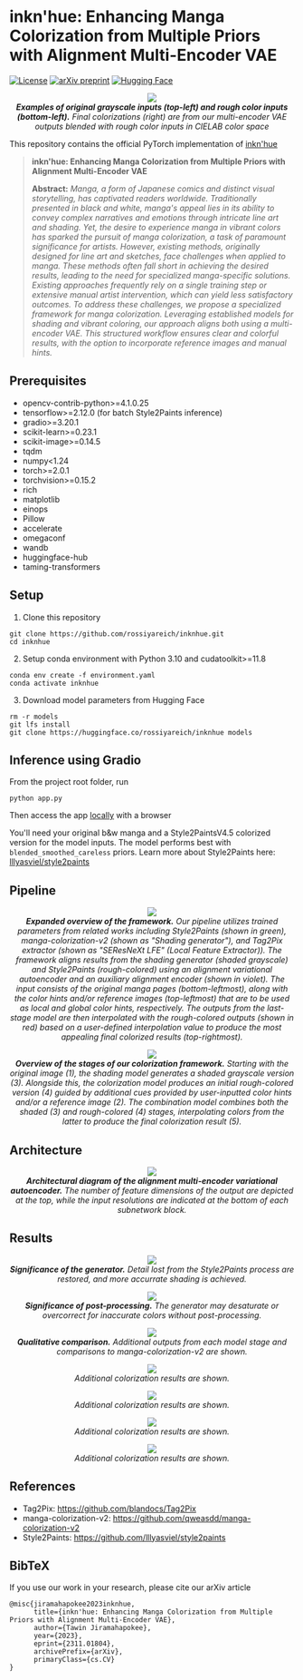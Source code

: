 # inkn'hue: Enhancing Manga Colorization from Multiple Priors with Alignment Multi-Encoder VAE

[![License](https://img.shields.io/github/license/rossiyareich/inknhue)](https://github.com/rossiyareich/inknhue/blob/main/LICENSE)
[![arXiv preprint](https://img.shields.io/badge/arXiv_preprint-b31b1b?logo=arXiv)](https://arxiv.org/abs/2311.01804)
[![Hugging Face](https://img.shields.io/badge/🤗%20Hugging%20Face-ffd226)](https://huggingface.co/rossiyareich/inknhue)

<p align="center">
<img src="assets/header.jpg"/>  
<br>
<em><b>Examples of original grayscale inputs (top-left) and rough color inputs (bottom-left).</b> Final colorizations (right) are from our multi-encoder VAE outputs blended with rough color inputs in CIELAB color space</em>
</p>

This repository contains the official PyTorch implementation of [inkn'hue](https://arxiv.org/abs/2311.01804)

> **inkn'hue: Enhancing Manga Colorization from Multiple Priors with Alignment Multi-Encoder VAE**<br>
> 
> **Abstract:** *Manga, a form of Japanese comics and distinct visual storytelling, has captivated readers worldwide. Traditionally presented in black and white, manga's appeal lies in its ability to convey complex narratives and emotions through intricate line art and shading. Yet, the desire to experience manga in vibrant colors has sparked the pursuit of manga colorization, a task of paramount significance for artists. However, existing methods, originally designed for line art and sketches, face challenges when applied to manga. These methods often fall short in achieving the desired results, leading to the need for specialized manga-specific solutions. Existing approaches frequently rely on a single training step or extensive manual artist intervention, which can yield less satisfactory outcomes. To address these challenges, we propose a specialized framework for manga colorization. Leveraging established models for shading and vibrant coloring, our approach aligns both using a multi-encoder VAE. This structured workflow ensures clear and colorful results, with the option to incorporate reference images and manual hints.*

## Prerequisites
- opencv-contrib-python>=4.1.0.25
- tensorflow>=2.12.0 (for batch Style2Paints inference)
- gradio>=3.20.1
- scikit-learn>=0.23.1
- scikit-image>=0.14.5
- tqdm
- numpy<1.24
- torch>=2.0.1
- torchvision>=0.15.2
- rich
- matplotlib
- einops
- Pillow
- accelerate
- omegaconf
- wandb
- huggingface-hub
- taming-transformers

## Setup
1. Clone this repository
``` shell
git clone https://github.com/rossiyareich/inknhue.git
cd inknhue
```
2. Setup conda environment with Python 3.10 and cudatoolkit>=11.8
``` shell
conda env create -f environment.yaml
conda activate inknhue
```
3. Download model parameters from Hugging Face
``` shell
rm -r models
git lfs install
git clone https://huggingface.co/rossiyareich/inknhue models
```

## Inference using Gradio
From the project root folder, run
``` shell
python app.py
```
Then access the app [locally](http://127.0.0.1:7860) with a browser

You'll need your original b&w manga and a Style2PaintsV4.5 colorized version for the model inputs. The model performs best with `blended_smoothed_careless` priors.
Learn more about Style2Paints here: [lllyasviel/style2paints](https://github.com/lllyasviel/style2paints)

## Pipeline
<p align="center">
<img src="assets/overview.jpg"/>  
<br>
<em><b>Expanded overview of the framework.</b> Our pipeline utilizes trained parameters from related works including Style2Paints (shown in green), manga-colorization-v2 (shown as "Shading generator"), and Tag2Pix extractor (shown as "SEResNeXt LFE" (Local Feature Extractor)). The framework aligns results from the shading generator (shaded grayscale) and Style2Paints (rough-colored) using an alignment variational autoencoder and an auxiliary alignment encoder (shown in violet). The input consists of the original manga pages (bottom-leftmost), along with the color hints and/or reference images (top-leftmost) that are to be used as local and global color hints, respectively. The outputs from the last-stage model are then interpolated with the rough-colored outputs (shown in red) based on a user-defined interpolation value to produce the most appealing final colorized results (top-rightmost).</em>
</p>
<p align="center">
<img src="assets/alignment.jpg"/>  
<br>
<em><b>Overview of the stages of our colorization framework.</b> Starting with the original image (1), the shading model generates a shaded grayscale version (3). Alongside this, the colorization model produces an initial rough-colored version (4) guided by additional cues provided by user-inputted color hints and/or a reference image (2). The combination model combines both the shaded (3) and rough-colored (4) stages, interpolating colors from the latter to produce the final colorization result (5).</em>
</p>

## Architecture
<p align="center">
<img src="assets/architecture.jpg"/>  
<br>
<em><b>Architectural diagram of the alignment multi-encoder variational autoencoder.</b> The number of feature dimensions of the output are depicted at the top, while the input resolutions are indicated at the bottom of each subnetwork block.</em>
</p>

## Results
<p align="center">
<img src="assets/generator.jpg"/>  
<br>
<em><b>Significance of the generator.</b> Detail lost from the Style2Paints process are restored, and more accurrate shading is achieved.</em>
</p>
<p align="center">
<img src="assets/postfx.jpg"/>  
<br>
<em><b>Significance of post-processing.</b> The generator may desaturate or overcorrect for inaccurate colors without post-processing.</em>
</p>
<p align="center">
<img src="assets/qualitative.jpg"/>  
<br>
<em><b>Qualitative comparison.</b> Additional outputs from each model stage and comparisons to manga-colorization-v2 are shown.</em>
</p>
<p align="center">
<img src="assets/suppl_add/0.jpg"/>  
<br>
<em>Additional colorization results are shown.</em>
</p>
<p align="center">
<img src="assets/suppl_add/1.jpg"/>  
<br>
<em>Additional colorization results are shown.</em>
</p>
<p align="center">
<img src="assets/suppl_add/2.jpg"/>  
<br>
<em>Additional colorization results are shown.</em>
</p>
<p align="center">
<img src="assets/suppl_add/3.jpg"/>  
<br>
<em>Additional colorization results are shown.</em>
</p>

## References
- Tag2Pix: https://github.com/blandocs/Tag2Pix
- manga-colorization-v2: https://github.com/qweasdd/manga-colorization-v2
- Style2Paints: https://github.com/lllyasviel/style2paints

## BibTeX
If you use our work in your research, please cite our arXiv article
```
@misc{jiramahapokee2023inknhue,
      title={inkn'hue: Enhancing Manga Colorization from Multiple Priors with Alignment Multi-Encoder VAE}, 
      author={Tawin Jiramahapokee},
      year={2023},
      eprint={2311.01804},
      archivePrefix={arXiv},
      primaryClass={cs.CV}
}
```
